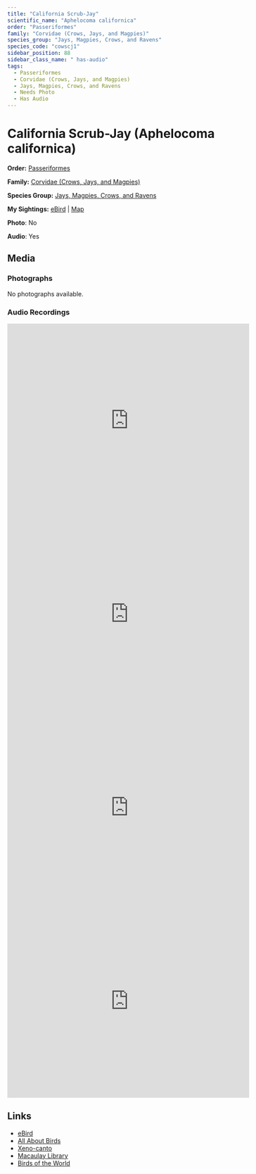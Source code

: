 ```yaml
---
title: "California Scrub-Jay"
scientific_name: "Aphelocoma californica"
order: "Passeriformes"
family: "Corvidae (Crows, Jays, and Magpies)"
species_group: "Jays, Magpies, Crows, and Ravens"
species_code: "cowscj1"
sidebar_position: 88
sidebar_class_name: " has-audio"
tags: 
  - Passeriformes
  - Corvidae (Crows, Jays, and Magpies)
  - Jays, Magpies, Crows, and Ravens
  - Needs Photo
  - Has Audio
---
```


# California Scrub-Jay (Aphelocoma californica)

**Order:** [Passeriformes](/tags/passeriformes)

**Family:** [Corvidae (Crows, Jays, and Magpies)](/tags/corvidae-crows-jays-and-magpies)

**Species Group:** [Jays, Magpies, Crows, and Ravens](/tags/jays-magpies-crows-and-ravens)

**My Sightings:** [eBird](https://ebird.org/lifelist?r=world&time=life&spp=cowscj1) | [Map](/map?species_code=cowscj1)

**Photo**: No 

**Audio**: Yes

## Media
### Photographs
No photographs available.

### Audio Recordings
<iframe src="https://macaulaylibrary.org/asset/626557545/embed" width="550" height="440" frameborder="0" allowfullscreen></iframe>
<iframe src="https://macaulaylibrary.org/asset/626557548/embed" width="550" height="440" frameborder="0" allowfullscreen></iframe>
<iframe src="https://macaulaylibrary.org/asset/626447081/embed" width="550" height="440" frameborder="0" allowfullscreen></iframe>
<iframe src="https://macaulaylibrary.org/asset/626559393/embed" width="550" height="440" frameborder="0" allowfullscreen></iframe>

## Links
* [eBird](https://ebird.org/species/cowscj1) 
* [All About Birds](https://www.allaboutbirds.org/guide/cowscj1) 
* [Xeno-canto](https://www.xeno-canto.org/species/aphelocoma-californica) 
* [Macaulay Library](https://search.macaulaylibrary.org/catalog?taxonCode=cowscj1&sort=rating_rank_desc)
* [Birds of the World](https://birdsoftheworld.org/bow/species/cowscj1)
